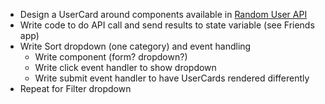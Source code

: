 - Design a UserCard around components available in [Random User API](https://randomuser.me/)
- Write code to do API call and send results to state variable (see Friends app)
- Write Sort dropdown (one category) and event handling
    - Write component (form? dropdown?)
    - Write click event handler to show dropdown
    - Write submit event handler to have UserCards rendered differently
- Repeat for Filter dropdown